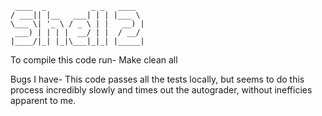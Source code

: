```
 ____  _          _ _   ____
/ ___|| |__   ___| | | |___ \
\___ \| '_ \ / _ \ | |   __) |
 ___) | | | |  __/ | |  / __/
|____/|_| |_|\___|_|_| |_____|
```

To compile this code run- Make clean all

Bugs I have- This code passes all the tests locally, but seems to do this process
incredibly slowly and times out the autograder, without inefficies apparent to me.

